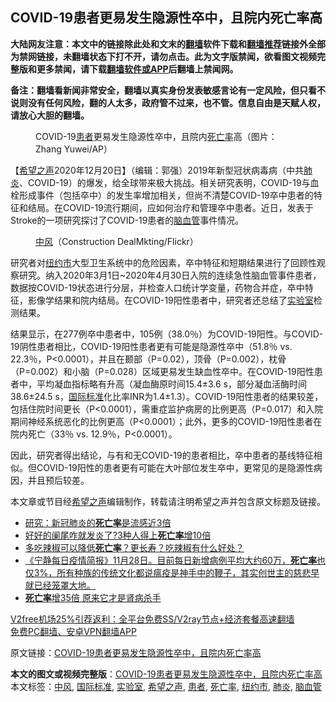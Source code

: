 <h2>COVID-19患者更易发生隐源性卒中，且院内死亡率高</h2> <p class="notice"><b>大陆网友注意：本文中的链接除此处和文末的<a href="https://github.com/bannedbook/fanqiang" >翻墙</a>软件下载和<a href="https://github.com/killgcd/justmysocks/blob/master/README.md">翻墙推荐</a>链接外全部为禁网链接，未翻墙状态下打不开，请勿点击。此为文字版禁闻，欲看图文视频完整版和更多禁闻，请下载<a href="https://github.com/bannedbook/fanqiang">翻墙软件或APP</a>后翻墙上禁闻网。</p><p>备注：翻墙看新闻非常安全，翻墙以真实身份发表敏感言论有一定风险，但只看不说则没有任何风险，翻的人太多，政府管不过来，也不管。信息自由是天赋人权，请放心大胆的翻墙。</b></p>  <div class="entry"> <figure><figcaption>COVID-19<a href="https://www.bannedbook.org/bnews/tag/%E6%82%A3%E8%80%85/" class="st_tag internal_tag" rel="tag" title="标签 患者 下的日志">患者</a>更易发生隐源性卒中，且院内<a href="https://www.bannedbook.org/bnews/tag/%E6%AD%BB%E4%BA%A1%E7%8E%87/" class="st_tag internal_tag" rel="tag" title="标签 死亡率 下的日志">死亡率</a>高（图片：Zhang Yuwei/AP）</figcaption></figure> <p>【<span class='wp_keywordlink_affiliate'><a href="https://www.soundofhope.org" title="希望之声" target="_blank">希望之声</a></span>2020年12月20日】（编辑：郭强）2019年新型冠状病毒病（中共<a href="https://www.bannedbook.org/bnews/tag/%e8%82%ba%e7%82%8e/" class="st_tag internal_tag" rel="tag" title="标签 肺炎 下的日志">肺炎</a>、COVID-19）的爆发，给全球带来极大挑战。相关研究表明，COVID-19与血栓形成事件（包括卒中）的发生率增加相关，但尚不清楚COVID-19卒中患者的特征和结局。在COVID-19流行期间，应如何治疗和管理卒中患者。近日，发表于Stroke的一项研究探讨了COVID-19患者的<a href="https://www.bannedbook.org/bnews/tag/%E8%84%91%E8%A1%80%E7%AE%A1/" class="st_tag internal_tag" rel="tag" title="标签 脑血管 下的日志">脑血管</a>事件情况。</p> <figure><figcaption><a href="https://www.bannedbook.org/bnews/tag/%E4%B8%AD%E9%A3%8E/" class="st_tag internal_tag" rel="tag" title="标签 中风 下的日志">中风</a>（Construction DealMkting/Flickr）</figcaption></figure> <p>研究者对<a href="https://www.bannedbook.org/bnews/tag/%E7%BA%BD%E7%BA%A6%E5%B8%82/" class="st_tag internal_tag" rel="tag" title="标签 纽约市 下的日志">纽约市</a>大型卫生系统中的危险因素，卒中特征和短期结果进行了回顾性观察研究。纳入2020年3月1日~2020年4月30日入院的连续急性脑血管事件患者，数据按COVID-19状态进行分层，并检查人口统计学变量，药物合并症，卒中特征，影像学结果和院内结局。在COVID-19阳性患者中，研究者还总结了<a href="https://www.bannedbook.org/bnews/tag/%E5%AE%9E%E9%AA%8C%E5%AE%A4/" class="st_tag internal_tag" rel="tag" title="标签 实验室 下的日志">实验室</a>检测结果。</p>  <p>结果显示，在277例卒中患者中，105例（38.0％）为COVID-19阳性。与COVID-19阴性患者相比，COVID-19阳性患者更有可能是隐源性卒中（51.8％ vs. 22.3％，P&lt;0.0001），并且在颞部（P=0.02），顶骨（P=0.002），枕骨（P=0.002）和小脑（P=0.028）区域更易发生缺血性卒中。在COVID-19阳性患者中，平均凝血指标略有升高（凝血酶原时间15.4±3.6 s，部分凝血活酶时间38.6±24.5 s，<a href="https://www.bannedbook.org/bnews/tag/%E5%9B%BD%E9%99%85%E6%A0%87%E5%87%86/" class="st_tag internal_tag" rel="tag" title="标签 国际标准 下的日志">国际标准</a>化比率INR为1.4±1.3）。COVID-19阳性患者的结果较差，包括住院时间更长（P&lt;0.0001），需重症监护病房的比例更高（P=0.017）和入院期间神经系统恶化的比例更高（P&lt;0.0001）；此外，更多的COVID-19阳性患者在院内死亡（33％ vs. 12.9％，P&lt;0.0001）。</p> <p>因此，研究者得出结论，与有和无COVID-19的患者相比，卒中患者的基线特征相似。但COVID-19阳性的患者更有可能在大叶部位发生卒中，更常见的是隐源性病因，并且预后较差。</p>  <p>本文章或节目经<a href="https://www.bannedbook.org/bnews/tag/%e5%b8%8c%e6%9c%9b%e4%b9%8b%e5%a3%b0/" class="st_tag internal_tag" rel="tag" title="标签 希望之声 下的日志">希望之声</a>编辑制作，转载请注明希望之声并包含原文标题及链接。</p> <ul class='op-related-articles' title='相关阅读'> <li><a href='https://www.bannedbook.org/bnews/comments/20201219/1450719.html' target='_blank'>研究：新冠肺炎的<b>死亡率</b>是流感近3倍</a></li> <li><a href='https://www.bannedbook.org/bnews/health/20201218/1450390.html' target='_blank'>好好的阑尾咋就发炎了?3种人得上<b>死亡率</b>增10倍</a></li> <li><a href='https://www.bannedbook.org/bnews/health/20201213/1446801.html' target='_blank'>多吃辣椒可以降低<b>死亡率</b>？更长寿？吃辣椒有什么好处？</a></li> <li><a href='https://www.bannedbook.org/bnews/bannedvideo/20201129/1438834.html' target='_blank'>《宁静每日疫情简报》11月28日。目前每日新增病例平均大约60万，<b>死亡率</b>也仅3%，所有种族的传统文化都说瘟疫是神手中的鞭子，其实创世主的慈悲早就已经笼罩大地。</a></li> <li><a href='https://www.bannedbook.org/bnews/health/20201127/1437892.html' target='_blank'><b>死亡率</b>增35倍 原来它才是肾病杀手</a></li> </ul> <p class="texttj"> <a href="https://www.bannedbook.org/forum23/topic22702.html" target="_blank">V2free机场25%引荐返利：全平台免费SS/V2ray节点+经济套餐高速翻墙</a><br/> <a href="https://github.com/bannedbook/fanqiang/wiki/%E7%A6%81%E9%97%BB%E7%BD%91%E5%AE%89%E5%8D%93%E7%BF%BB%E5%A2%99%E6%96%B0%E9%97%BBAPP" target="_blank">免费PC翻墙、安卓VPN翻墙APP</a></p><p>原文链接：<a class="src_link"  href="https://www.soundofhope.org/post/455248" target="_blank">COVID-19患者更易发生隐源性卒中，且院内死亡率高</a></p> <a name='sharetosocial'></a>       <div><b>本文的图文或视频完整版</b>：<a href='https://www.bannedbook.org/bnews/comments/20201220/1451641.html'>COVID-19患者更易发生隐源性卒中，且院内死亡率高</a></div>  </div><!--END ENTRY--> <div class="postfooter"> <div>本文标签：<a href="https://www.bannedbook.org/bnews/tag/%E4%B8%AD%E9%A3%8E/" rel="tag">中风</a>, <a href="https://www.bannedbook.org/bnews/tag/%E5%9B%BD%E9%99%85%E6%A0%87%E5%87%86/" rel="tag">国际标准</a>, <a href="https://www.bannedbook.org/bnews/tag/%E5%AE%9E%E9%AA%8C%E5%AE%A4/" rel="tag">实验室</a>, <a href="https://www.bannedbook.org/bnews/tag/%e5%b8%8c%e6%9c%9b%e4%b9%8b%e5%a3%b0/" rel="tag">希望之声</a>, <a href="https://www.bannedbook.org/bnews/tag/%E6%82%A3%E8%80%85/" rel="tag">患者</a>, <a href="https://www.bannedbook.org/bnews/tag/%E6%AD%BB%E4%BA%A1%E7%8E%87/" rel="tag">死亡率</a>, <a href="https://www.bannedbook.org/bnews/tag/%E7%BA%BD%E7%BA%A6%E5%B8%82/" rel="tag">纽约市</a>, <a href="https://www.bannedbook.org/bnews/tag/%e8%82%ba%e7%82%8e/" rel="tag">肺炎</a>, <a href="https://www.bannedbook.org/bnews/tag/%E8%84%91%E8%A1%80%E7%AE%A1/" rel="tag">脑血管</a></div>  </div><!--END POSTFOOTER--> 